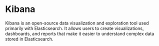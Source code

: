 # Kibana

Kibana is an open-source data visualization and exploration tool used primarily with Elasticsearch. It allows users to create visualizations, dashboards, and reports that make it easier to understand complex data stored in Elasticsearch.
